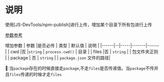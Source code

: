 # 说明

使用[JS-DevTools/npm-publish]进行上传，增加某个目录下所有包进行上传

[参数参考](https://github.com/JS-DevTools/npm-publish)

增加参数
| 参数  |是否必传 | 类型 | 默认值 | 说明  |
|------|--|-----|-------|------|
| cwd |否 |`string` | `process.cwd()` | 目录 |
| files |否 | `string` |  | 包文件夹正则 |
| package | 否 | `string` | | `package.json` 文件的路径|

📢:当`package`存在的时候直接走`package`,不走`files`是否传递值。当`package`不传并且`files`传递的时候才走`files`